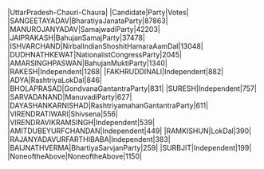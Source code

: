  
|UttarPradesh-Chauri-Chaura|
|Candidate|Party|Votes|
|SANGEETAYADAV|BharatiyaJanataParty|87863|
|MANUROJANYADAV|SamajwadiParty|42203|
|JAIPRAKASH|BahujanSamajParty|37478|
|ISHVARCHAND|NirbalIndianShoshitHamaraAamDal|13048|
|DUDHNATHKEWAT|NationalistCongressParty|2045|
|AMARSINGHPASWAN|BahujanMuktiParty|1340|
|RAKESH|Independent|1268|
|FAKHRUDDINALI|Independent|882|
|ADYA|RashtriyaLokDal|846|
|BHOLAPRASAD|GondvanaGantantraParty|831|
|SURESH|Independent|757|
|SARVADANAND|ManuvadiParty|627|
|DAYASHANKARNISHAD|RashtriyamahanGantantraParty|611|
|VIRENDRATIWARI|Shivsena|556|
|VIRENDRAVIKRAMSINGH|Independent|539|
|AMITDUBEYURFCHANDAN|Independent|449|
|RAMKISHUN|LokDal|390|
|RAJANYADAVURFARTHIBABA|Independent|383|
|BAIJNATHVERMA|BhartiyaSarvjanParty|259|
|SURBJIT|Independent|199|
|NoneoftheAbove|NoneoftheAbove|1150|
